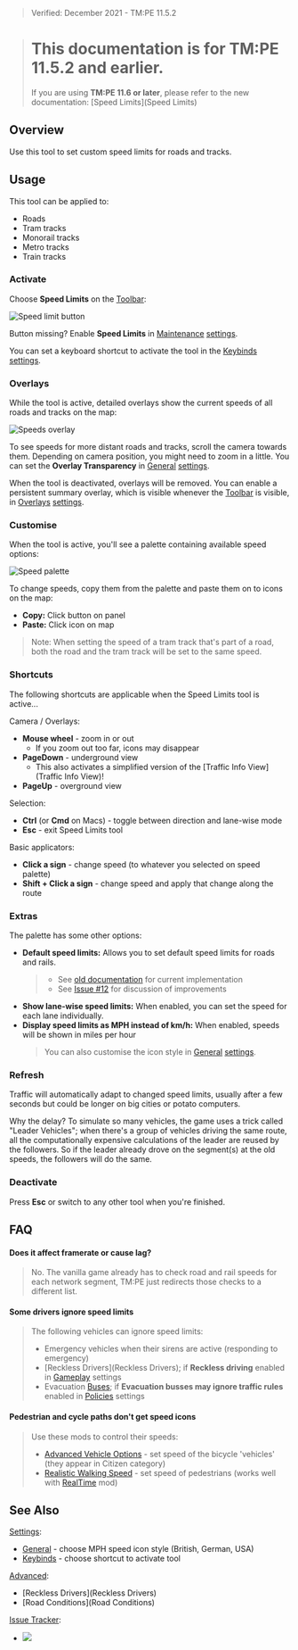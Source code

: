 > Verified: December 2021 - TM:PE 11.5.2

> # This documentation is for **TM:PE 11.5.2 and earlier**.  
>  
> If you are using **TM:PE 11.6 or later**, please refer to the new documentation: [Speed Limits](Speed Limits)

## Overview

Use this tool to set custom speed limits for roads and tracks.

## Usage

This tool can be applied to:

* Roads
* Tram tracks
* Monorail tracks
* Metro tracks
* Train tracks

### Activate

Choose **Speed Limits** on the [Toolbar](Toolbar):

![Speed limit button](https://i.imgur.com/9iZWRpN.png)

Button missing? Enable **Speed Limits** in [Maintenance](Maintenance) [settings](settings).

You can set a keyboard shortcut to activate the tool in the [Keybinds](Keybinds) [settings](settings).

### Overlays

While the tool is active, detailed overlays show the current speeds of all roads and tracks on the map:

![Speeds overlay](https://i.imgur.com/NnOCHKP.png)

To see speeds for more distant roads and tracks, scroll the camera towards them. Depending on camera position, you might need to zoom in a little. You can set the **Overlay Transparency** in [General](General) [settings](settings).

When the tool is deactivated, overlays will be removed. You can enable a persistent summary overlay, which is visible whenever the [Toolbar](Toolbar) is visible, in [Overlays](Overlays) [settings](settings).

### Customise

When the tool is active, you'll see a palette containing available speed options:

![Speed palette](https://i.imgur.com/BcEfb6d.png)

To change speeds, copy them from the palette and paste them on to icons on the map:

* **Copy:** Click button on panel
* **Paste:** Click icon on map

> Note: When setting the speed of a tram track that's part of a road, both the road and the tram track will be set to the same speed.

### Shortcuts

The following shortcuts are applicable when the Speed Limits tool is active...

Camera / Overlays:

* **Mouse wheel** - zoom in or out
    * If you zoom out too far, icons may disappear
* **PageDown** - underground view
    * This also activates a simplified version of the [Traffic Info View](Traffic Info View)!
* **PageUp** - overground view

Selection:

* **Ctrl** (or **Cmd** on Macs) - toggle between direction and lane-wise mode
* **Esc** - exit Speed Limits tool

Basic applicators:

* **Click a sign** - change speed (to whatever you selected on speed palette)
* **Shift + Click a sign** - change speed and apply that change along the route

### Extras

The palette has some other options:

* **Default speed limits:** Allows you to set default speed limits for roads and rails.
    > * See [old documentation](https://tmpe.viathinksoft.com/wiki/index.php?title=Speed_limits#Default_speed_limits_per_road_type) for current implementation
    > * See [Issue #12](https://github.com/krzychu124/Cities-Skylines-Traffic-Manager-President-Edition/issues/12) for discussion of improvements
* **Show lane-wise speed limits:** When enabled, you can set the speed for each lane individually.
* **Display speed limits as MPH instead of km/h:** When enabled, speeds will be shown in miles per hour
    > You can also customise the icon style in [General](General) [settings](settings).

### Refresh

Traffic will automatically adapt to changed speed limits, usually after a few seconds but could be longer on big cities or potato computers.

Why the delay? To simulate so many vehicles, the game uses a trick called "Leader Vehicles"; when there's a group of vehicles driving the same route, all the computationally expensive calculations of the leader are reused by the followers. So if the leader already drove on the segment(s) at the old speeds, the followers will do the same.

### Deactivate

Press **Esc** or switch to any other tool when you're finished.

## FAQ

#### Does it affect framerate or cause lag?
> No. The vanilla game already has to check road and rail speeds for each network segment, TM:PE just redirects those checks to a different list.

#### Some drivers ignore speed limits
> The following vehicles can ignore speed limits:
> * Emergency vehicles when their sirens are active (responding to emergency)
> * [Reckless Drivers](Reckless Drivers); if **Reckless driving** enabled in [Gameplay](Gameplay) settings
> * Evacuation [Buses](Buses); if **Evacuation busses may ignore traffic rules** enabled in [Policies](Policies) settings

#### Pedestrian and cycle paths don't get speed icons
> Use these mods to control their speeds:
> * [Advanced Vehicle Options](https://steamcommunity.com/sharedfiles/filedetails/?id=1548831935) - set speed of the bicycle 'vehicles' (they appear in Citizen category)
> * [Realistic Walking Speed](https://steamcommunity.com/sharedfiles/filedetails/?id=1412844620) - set speed of pedestrians (works well with [RealTime](https://steamcommunity.com/sharedfiles/filedetails/?id=1420955187) mod)

## See Also

[Settings](Settings):

* [General](General) - choose MPH speed icon style (British, German, USA)
* [Keybinds](Keybinds) - choose shortcut to activate tool

[Advanced](Advanced):

* [Reckless Drivers](Reckless Drivers)
* [Road Conditions](Road Conditions)

[Issue Tracker](https://github.com/krzychu124/Cities-Skylines-Traffic-Manager-President-Edition/issues):

* <a href="https://github.com/CitiesSkylinesMods/TMPE/labels/SPEED LIMITS"><img src="https://img.shields.io/github/issues/CitiesSkylinesMods/TMPE/SPEED LIMITS?label=SPEED LIMITS&logo=github" /></a>